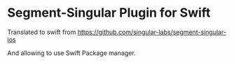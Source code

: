 # Segment-Singular Plugin for Swift

Translated to swift from https://github.com/singular-labs/segment-singular-ios

And allowing to use Swift Package manager.
